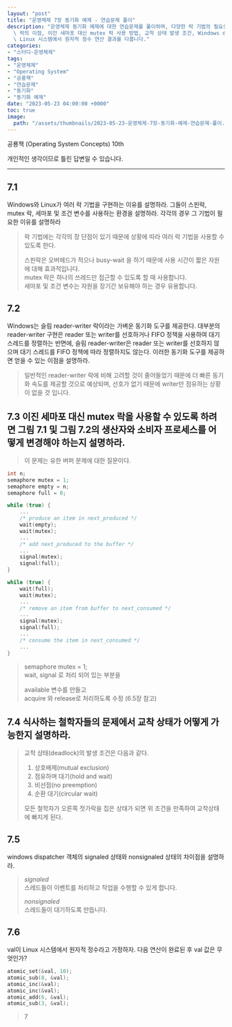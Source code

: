 ```yaml
---
layout: "post"
title: "운영체제 7장 동기화 예제 - 연습문제 풀이"
description: "운영체제 동기화 예제에 대한 연습문제를 풀이하며, 다양한 락 기법의 필요성과 장단점을 설명하고, Windows의 슬림 reader-writer\
  \ 락의 이점, 이진 세마포 대신 mutex 락 사용 방법, 교착 상태 발생 조건, Windows dispatcher 객체의 상태 차이, 그리고\
  \ Linux 시스템에서 원자적 정수 연산 결과를 다룹니다."
categories:
- "스터디-운영체제"
tags:
- "운영체제"
- "Operating System"
- "공룡책"
- "연습문제"
- "동기화"
- "동기화 예제"
date: "2023-05-23 04:00:00 +0000"
toc: true
image:
  path: "/assets/thumbnails/2023-05-23-운영체제-7장-동기화-예제-연습문제-풀이.jpg"
---
```


공룡책 (Operating System Concepts) 10th

개인적인 생각이므로 틀린 답변일 수 있습니다.

---

## 7.1

Windows와 Linux가 여러 락 기법을 구현하는 이유를 설명하라. 그들이 스핀락, mutex 락, 세마포 및 조건 변수를 사용하는 환경을 설명하라. 각각의 경우 그 기법이 필요한 이유를 설명하라

> 락 기법에는 각각의 장 단점이 있기 때문에 상황에 따라 여러 락 기법을 사용할 수 있도록 한다.
>
> 스핀락은 오버헤드가 적으나 busy-wait 을 하기 때문에 사용 시간이 짧은 자원에 대해 효과적입니다.  
> mutex 락은 하나의 쓰레드만 접근할 수 있도록 할 때 사용합니다.  
> 세마포 및 조건 변수는 자원을 장기간 보유해야 하는 경우 유용합니다.

## 7.2

Windows는 슬림 reader-writer 락이라는 가벼운 동기화 도구를 제공한다. 대부분의 reader-writer 구현은 reader 또는 writer를 선호하거나 FIFO 정책을 사용하여 대기 스레드를 정렬하는 반면에, 슬림 reader-writer은 reader 또는 writer를 선호하지 않으며 대기 스레드를 FIFO 정책에 따라 정렬하지도 않는다. 이러한 동기화 도구를 제공하면 얻을 수 있는 이점을 설명하라.

> 일반적인 reader-writer 락에 비해 고려할 것이 줄어들었기 때문에 더 빠른 동기화 속도를 제공할 것으로 예상되며, 선호가 없기 때문에 writer만 점유하는 상황이 없을 것 입니다.

## 7.3 이진 세마포 대신 mutex 락을 사용할 수 있도록 하려면 그림 7.1 및 그림 7.2의 생산자와 소비자 프로세스를 어떻게 변경해야 하는지 설명하라.

> 이 문제는 유한 버퍼 문제에 대한 질문이다.

```c
int n;
semaphore mutex = 1;
semaphore empty = n;
semaphore full = 0;
```

```c
while (true) {
    ...
    /* produce an item in next_produced */
    wait(empty);
    wait(mutex);
    ...
    /* add next_produced to the buffer */
    ...
    signal(mutex);
    signal(full);
}
```

```c
while (true) {
    wait(full);
    wait(mutex);
    ...
    /* remove an item from buffer to next_consumed */
    ...
    signal(mutex);
    signal(full);
    ...
    /* consume the item in next_consumed */
    ...
}
```

> semaphore mutex = 1;  
> wait, signal 로 처리 되어 있는 부분을
>
> available 변수를 만들고  
> acquire 와 release로 처리하도록 수정 (6.5장 참고)

## 7.4 식사하는 철학자들의 문제에서 교착 상태가 어떻게 가능한지 설명하라.

> 교착 상태(deadlock)의 발생 조건은 다음과 같다.
>
> 1. 상호배제(mutual exclusion)
> 2. 점유하며 대기(hold and wait)
> 3. 비선점(no preemption)
> 4. 순환 대기(circular wait)
>
> 모든 철학자가 오른쪽 젓가락을 집은 상태가 되면 위 조건을 만족하여 교착상태에 빠지게 된다.

## 7.5

windows dispatcher 객체의 signaled 상태와 nonsignaled 상태의 차이점을 설명하라.

> _signaled_  
> 스레드들이 이벤트를 처리하고 작업을 수행할 수 있게 합니다.
>
> _nonsignaled_  
> 스레드들이 대기하도록 만듭니다.

## 7.6

val이 Linux 시스템에서 원자적 정수라고 가정하자. 다음 연산이 완료된 후 val 값은 무엇인가?

```c
atomic_set(&val, 10);
atomic_sub(8, &val);
atomic_inc(&val);
atomic_inc(&val);
atomic_add(6, &val);
atomic_sub(3, &val);
```

> 7
